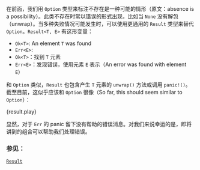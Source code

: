 在前面，我们用 `Option` 类型来标注不存在是一种可能的情形（原文：absence is a possibility）。此类不存在时常以错误的形式出现，比如当 `None` 没有解包（unwrap）。当多种失败情况可能发生时，可以使用更通用的 `Result` 类型来替代 `Option`。`Result<T, E>` 有这形变量：

* `Ok<T>`: An element `T` was found
* `Err<E>`: 
* `Ok<T>`：找到 `T` 元素
* `Err<E>`：发现错误，使用元素 `E` 表示（An error was found with element `E`）

和 `Option` 类似，`Result` 也包含产生 `T` 元素的 `unwrap()` 方法或调用 `panic!()`。截至目前，这似乎应该和 `Option` 很像（So far, this should seem similar to `Option`）：

{result.play}

显然，对于 `Err` 的 panic 留下没有帮助的错误消息。对我们来说幸运的是，即将讲到的组合可以帮助我们处理错误。


### 参见：

[`Result`][result]

[result]: http://doc.rust-lang.org/std/result/enum.Result.html
